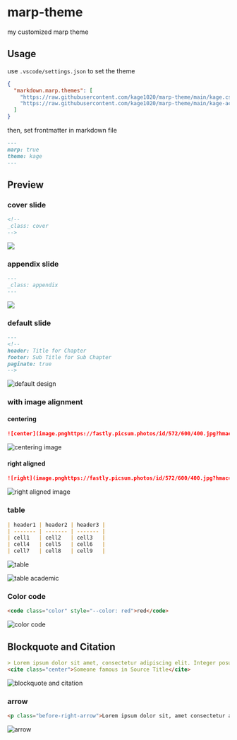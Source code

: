 # marp-theme

my customized marp theme

## Usage

use `.vscode/settings.json` to set the theme

```json
{
  "markdown.marp.themes": [
    "https://raw.githubusercontent.com/kage1020/marp-theme/main/kage.css",
    "https://raw.githubusercontent.com/kage1020/marp-theme/main/kage-academic.css"
  ]
}
```

then, set frontmatter in markdown file

```markdown
---
marp: true
theme: kage
---
```

## Preview

### cover slide

```markdown
<!--
_class: cover
-->
```

![](.docs/cover.png)

### appendix slide

```markdown
---
_class: appendix
---
```

![](.docs/appendix.png)

### default slide

```markdown
---
<!--
header: Title for Chapter
footer: Sub Title for Sub Chapter
paginate: true
-->
```

![default design](.docs/default.png)

### with image alignment

#### centering

```markdown
![center](image.pnghttps://fastly.picsum.photos/id/572/600/400.jpg?hmac=3_xPFtsTox_qOMEQHVdd3m_cGlmM0lVdL9Y7WtWbNYo)
```

![centering image](.docs/image-center.png)

#### right aligned

```markdown
![right](image.pnghttps://fastly.picsum.photos/id/572/600/400.jpg?hmac=3_xPFtsTox_qOMEQHVdd3m_cGlmM0lVdL9Y7WtWbNYo)
```

![right aligned image](.docs/image-right.png)

### table

```markdown
| header1 | header2 | header3 |
| ------- | ------- | ------- |
| cell1   | cell2   | cell3   |
| cell4   | cell5   | cell6   |
| cell7   | cell8   | cell9   |
```

![table](.docs/table.png)

![table academic](.docs/table-academic.png)

### Color code

```markdown
<code class="color" style="--color: red">red</code>
```

![color code](.docs/color.png)

## Blockquote and Citation

```markdown
> Lorem ipsum dolor sit amet, consectetur adipiscing elit. Integer posuere erat a ante.
<cite class="center">Someone famous in Source Title</cite>
```

![blockquote and citation](.docs/blockquote.png)

### arrow

```markdown
<p class="before-right-arrow">Lorem ipsum dolor sit, amet consectetur adipisicing elit. Atque eaque beatae quas facere ut blanditiis nisi sint laudantium, possimus nobis sed iste commodi praesentium eveniet assumenda porro esse omnis, repellat itaque totam, quisquam facilis voluptatem consequuntur corrupti! Tenetur distinctio atque quisquam nihil? Dignissimos quibusdam obcaecati nam odio consequatur recusandae ex.</p>
```

![arrow](.docs/arrow.png)
